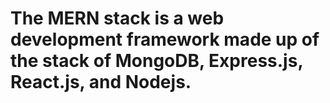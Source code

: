 # The MERN stack is a web development framework made up of the stack of MongoDB, Express.js, React.js, and Nodejs.
